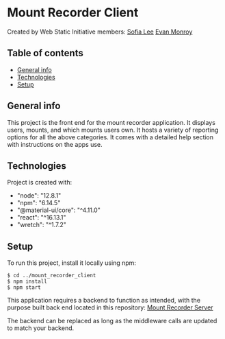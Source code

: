 # Mount Recorder Client

Created by Web Static Initiative members:
[Sofia Lee](https://www.linkedin.com/in/sofia-lee-58b75114b/)
[Evan Monroy](https://www.linkedin.com/in/evan-monroy-917b4a162/)

## Table of contents

- [General info](#general-info)
- [Technologies](#technologies)
- [Setup](#setup)

## General info

This project is the front end for the mount recorder application.
It displays users, mounts, and which mounts users own.
It hosts a variety of reporting options for all the above categories.
It comes with a detailed help section with instructions on the apps use.

## Technologies

Project is created with:

- "node": "12.8.1"
- "npm": "6.14.5"
- "@material-ui/core": "^4.11.0"
- "react": "^16.13.1"
- "wretch": "^1.7.2"

## Setup

To run this project, install it locally using npm:

```
$ cd ../mount_recorder_client
$ npm install
$ npm start
```

This application requires a backend to function as intended,
with the purpose built back end located in this repository:
[Mount Recorder Server](https://github.com/sofia819/mount_recorder_server)

The backend can be replaced as long as the middleware calls are updated to
match your backend.
